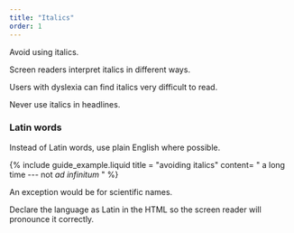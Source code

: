 ```yaml
---
title: "Italics"
order: 1
---
```


Avoid using italics.

Screen readers interpret italics in different ways.

Users with dyslexia can find italics very difficult to read.

Never use italics in headlines.

### Latin words

Instead of Latin words, use plain English where possible.

{% include guide_example.liquid
  title = "avoiding italics"
  content= "
a long time --- not _ad infinitum_
"
%}

An exception would be for scientific names.

Declare the language as Latin in the HTML so the screen reader will pronounce it correctly.
